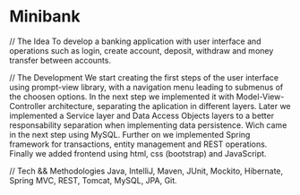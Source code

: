 # Minibank

// The Idea
To develop a banking application with user interface and operations such as login, create account, deposit, withdraw and money transfer between accounts.

// The Development
We start creating the first steps of the user interface using prompt-view library, with a navigation menu leading to submenus of the choosen options.
In the next step we implemented it with Model-View-Controller architecture, separating the aplication in different layers.
Later we implemented a Service layer and Data Access Objects layers to a better responsability separation when implementing data persistence. Wich came in the next step using MySQL.
Further on we implemented Spring framework for transactions, entity management and REST operations.
Finally we added frontend using html, css (bootstrap) and JavaScript.

// Tech && Methodologies
Java, IntelliJ, Maven, JUnit, Mockito, Hibernate, Spring MVC, REST, Tomcat, MySQL, JPA, Git.
